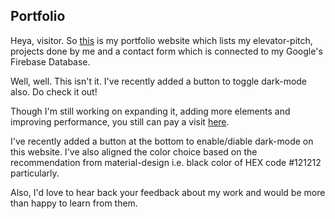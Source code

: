 ## Portfolio
Heya, visitor. So [this](https://ishubham21.github.io/Portfolio) is my portfolio website which lists my elevator-pitch, projects done by me and a contact form which is connected to my Google's Firebase Database.

Well, well. This isn't it. I've recently added a button to toggle dark-mode also. Do check it out!

Though I'm still working on expanding it, adding more elements and improving performance, you still can pay a visit [here](https://ishubham21.github.io/Portfolio).

I've recently added a button at the bottom to enable/diable dark-mode on this website. I've also aligned the color choice based on the recommendation from material-design i.e. black color of HEX code #121212 particularly.

Also, I'd love to hear back your feedback about my work and would be more than happy to learn from them.


